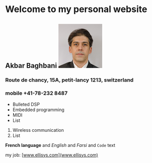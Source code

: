 # Welcome to my personal website
## Akbar Baghbani ![Image](akbar.jpg)
### Route de chancy, 15A, petit-lancy 1213, switzerland
### mobile +41-78-232 8487

- Bulleted DSP
- Embedded programming
- MIDI
- List

1. Wireless communication
2. List

**French language** and _English_ and _Farsi_ and `Code` text

my job: [www.ellisys.com](www.ellisys.com)
